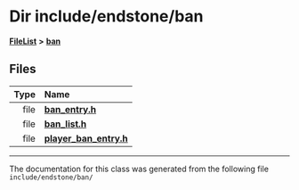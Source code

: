 

# Dir include/endstone/ban



[**FileList**](files.md) **>** [**ban**](dir_f1b1f2e9abb31749ef58cd98f22bcd78.md)












## Files

| Type | Name |
| ---: | :--- |
| file | [**ban\_entry.h**](ban__entry_8h.md) <br> |
| file | [**ban\_list.h**](ban__list_8h.md) <br> |
| file | [**player\_ban\_entry.h**](player__ban__entry_8h.md) <br> |



























































------------------------------
The documentation for this class was generated from the following file `include/endstone/ban/`


